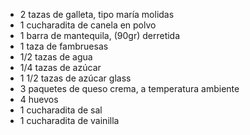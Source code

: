 - 2 tazas de galleta, tipo maría molidas
- 1 cucharadita de canela en polvo
- 1 barra de mantequila, (90gr) derretida
- 1 taza de fambruesas
- 1/2 tazas de agua
- 1/4 tazas de azúcar
- 1 1/2 tazas de azúcar glass
- 3 paquetes de queso crema, a temperatura ambiente
- 4 huevos
- 1 cucharadita de sal
- 1 cucharadita de vainilla 